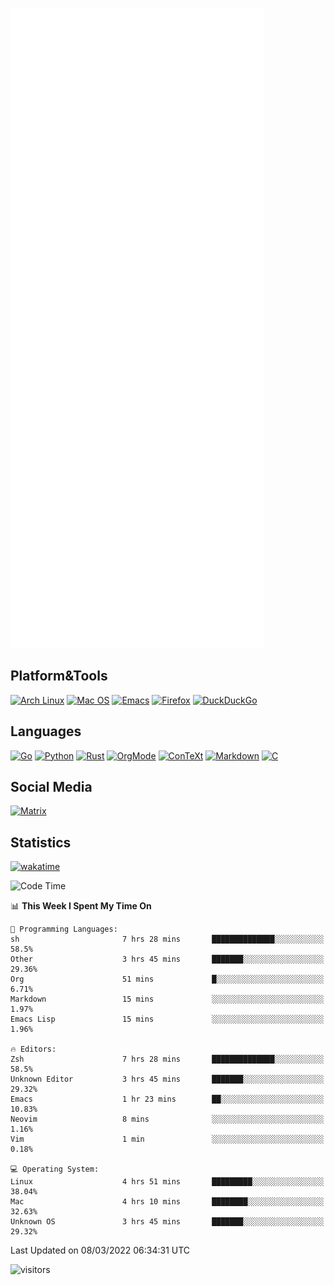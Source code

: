 ![Metrics](https://github.com/SteamedFish/SteamedFish/blob/master/github-metrics.svg)

## Platform&Tools

[![Arch Linux](https://img.shields.io/badge/ArchLinux-1793D1?logo=arch-linux&logoColor=fff&style=flat-square)](https://archlinux.org/)
[![Mac OS](https://img.shields.io/badge/MacOS-000000?style=flat-square&logo=macos&logoColor=F0F0F0)](https://www.apple.com/macos/)
[![Emacs](https://img.shields.io/badge/Emacs-%237F5AB6.svg?&style=flat-square&logo=gnu-emacs&logoColor=white)](https://www.gnu.org/software/emacs/)
[![Firefox](https://img.shields.io/badge/Firefox-FF7139?style=flat-square&logo=Firefox-Browser&logoColor=white)](https://firefox.com/)
[![DuckDuckGo](https://img.shields.io/badge/DuckDuckGo-DE5833?style=flat-square&logo=DuckDuckGo&logoColor=white)](https://duckduckgo.com/)

## Languages

[![Go](https://img.shields.io/badge/Golang-%2300ADD8.svg?style=flat-square&logo=go&logoColor=white)](https://golang.org/)
[![Python](https://img.shields.io/badge/Python-3670A0?style=flat-square&logo=python&logoColor=ffdd54)](https://www.python.org/)
[![Rust](https://img.shields.io/badge/Rust-%23000000.svg?style=flat-square&logo=rust&logoColor=white)](https://www.rust-lang.org/)
[![OrgMode](https://img.shields.io/badge/OrgMode-%23000000.svg?style=flat-square&logo=org&logoColor=white)](https://orgmode.org/)
[![ConTeXt](https://img.shields.io/badge/ConTeXt-%23008080.svg?style=flat-square&logo=latex&logoColor=white)](https://contextgarden.net/)
[![Markdown](https://img.shields.io/badge/MarkDown-%23000000.svg?style=flat-square&logo=markdown&logoColor=white)](https://daringfireball.net/projects/markdown/)
[![C](https://img.shields.io/badge/C-%2300599C.svg?style=flat-square&logo=c&logoColor=white)](https://www.iso.org/standard/74528.html)

## Social Media

[![Matrix](https://img.shields.io/badge/SteamedFish-2CA5E0?style=social&logo=matrix&logoColor=black)](https://matrix.to/#/@i:steamedfish.org)

## Statistics
[![wakatime](https://wakatime.com/badge/user/168280d6-fcf2-4b4f-ad3a-dc4612f35b38.svg)](https://wakatime.com/@168280d6-fcf2-4b4f-ad3a-dc4612f35b38)

<!--START_SECTION:waka-->
![Code Time](http://img.shields.io/badge/Code%20Time-1%2C640%20hrs%208%20mins-blue)

📊 **This Week I Spent My Time On** 

```text
💬 Programming Languages: 
sh                       7 hrs 28 mins       ██████████████░░░░░░░░░░░   58.5% 
Other                    3 hrs 45 mins       ███████░░░░░░░░░░░░░░░░░░   29.36% 
Org                      51 mins             █░░░░░░░░░░░░░░░░░░░░░░░░   6.71% 
Markdown                 15 mins             ░░░░░░░░░░░░░░░░░░░░░░░░░   1.97% 
Emacs Lisp               15 mins             ░░░░░░░░░░░░░░░░░░░░░░░░░   1.96%

🔥 Editors: 
Zsh                      7 hrs 28 mins       ██████████████░░░░░░░░░░░   58.5% 
Unknown Editor           3 hrs 45 mins       ███████░░░░░░░░░░░░░░░░░░   29.32% 
Emacs                    1 hr 23 mins        ██░░░░░░░░░░░░░░░░░░░░░░░   10.83% 
Neovim                   8 mins              ░░░░░░░░░░░░░░░░░░░░░░░░░   1.16% 
Vim                      1 min               ░░░░░░░░░░░░░░░░░░░░░░░░░   0.18%

💻 Operating System: 
Linux                    4 hrs 51 mins       █████████░░░░░░░░░░░░░░░░   38.04% 
Mac                      4 hrs 10 mins       ████████░░░░░░░░░░░░░░░░░   32.63% 
Unknown OS               3 hrs 45 mins       ███████░░░░░░░░░░░░░░░░░░   29.32%

```


 Last Updated on 08/03/2022 06:34:31 UTC
<!--END_SECTION:waka-->

![visitors](https://visitor-badge.laobi.icu/badge?page_id=SteamedFish.SteamedFish)
